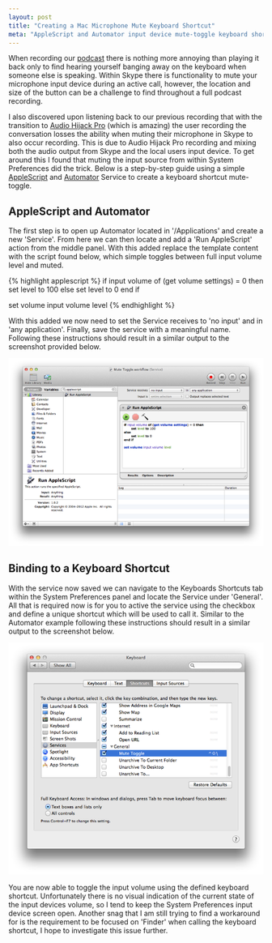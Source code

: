 ```yaml
---
layout: post
title: "Creating a Mac Microphone Mute Keyboard Shortcut"
meta: "AppleScript and Automator input device mute-toggle keyboard shortcut."
---
```


When recording our [podcast](http://threedevsandamaybe.com/) there is nothing more annoying than playing it back only to find hearing yourself banging away on the keyboard when someone else is speaking.
Within Skype there is functionality to mute your microphone input device during an active call, however, the location and size of the button can be a challenge to find throughout a full podcast recording.
<!--more-->
I also discovered upon listening back to our previous recording that with the transition to [Audio Hijack Pro](http://www.rogueamoeba.com/audiohijackpro/) (which is amazing) the user recording the conversation losses the ability when muting their microphone in Skype to also occur recording.
This is due to Audio Hijack Pro recording and mixing both the audio output from Skype and the local users input device.
To get around this I found that muting the input source from within System Preferences did the trick.
Below is a step-by-step guide using a simple [AppleScript](http://www.macosxautomation.com/applescript/) and [Automator](http://en.wikipedia.org/wiki/Automator_(software)) Service to create a keyboard shortcut mute-toggle.

## AppleScript and Automator

The first step is to open up Automator located in '/Applications' and create a new 'Service'.
From here we can then locate and add a 'Run AppleScript' action from the middle panel.
With this added replace the template content with the script found below, which simple toggles between full input volume level and muted.

{% highlight applescript %}
if input volume of (get volume settings) = 0 then
    set level to 100
else
    set level to 0
end if

set volume input volume level
{% endhighlight %}

With this added we now need to set the Service receives to 'no input' and in 'any application'.
Finally, save the service with a meaningful name.
Following these instructions should result in a similar output to the screenshot provided below.

![Automator](/uploads/creating-a-mac-microphone-mute-keyboard-shortcut/automator.png)

## Binding to a Keyboard Shortcut

With the service now saved we can navigate to the Keyboards Shortcuts tab within the System Preferences panel and locate the Service under 'General'.
All that is required now is for you to active the service using the checkbox and define a unique shortcut which will be used to call it.
Similar to the Automator example following these instructions should result in a similar output to the screenshot below.

![Keyboard](/uploads/creating-a-mac-microphone-mute-keyboard-shortcut/keyboard.png)

You are now able to toggle the input volume using the defined keyboard shortcut.
Unfortunately there is no visual indication of the current state of the input devices volume, so I tend to keep the System Preferences input device screen open.
Another snag that I am still trying to find a workaround for is the requirement to be focused on 'Finder' when calling the keyboard shortcut, I hope to investigate this issue further.